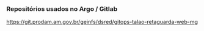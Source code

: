 ### Repositórios usados no Argo / Gitlab

https://git.prodam.am.gov.br/geinfs/dsred/gitops-talao-retaguarda-web-mg